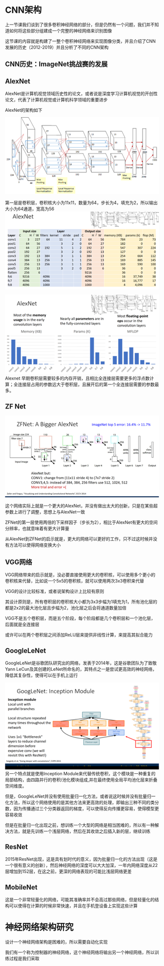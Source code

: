 # CNN架构

上一节课我们谈到了很多卷积神经网络的部分，但是仍然有一个问题，我们并不知道如何将这些部分组建成一个完整的神经网络来识别图像

这节课的内容就是构建了一整个卷积神经网络来实现图像分类，并且介绍了CNN发展的历史（2012-2019）并且分析了不同的CNN架构

## CNN历史：ImageNet挑战赛的发展

## AlexNet

AlexNet是计算机视觉领域历史性的论文，或者说是深度学习计算机视觉的开创性论文，代表了计算机视觉或计算机科学领域的重要进步

AlexNet的架构如下

![](./assets/AlexNet-Fig_03.png)

第一层是卷积层，卷积核大小为11x11，数量为64，步长为4，填充为2，所以输出大小为64通道，宽高为56
![](./assets/eecs8-28.jpg)

![](./assets/eecs8-31.jpg)
Alexnet 早期卷积层需要较多的内存开销，且相比全连接层需要更多的浮点数计算；全连接层占用的参数远大于卷积层，且展开后的第一个全连接层需要的参数最多。
## ZF Net
![](./assets/eecs9-33.png)

这个网络实际上就是一个更大的AlexNet，并没有做出太大的创新，只是在某些超参数上进行了调整，思想上与AlexNet一致

ZFNet的第一层使用两倍的下采样因子（步长为2），相比于AlexNet有更大的空间分辨率，也就意味着有更大计算量

从AlexNet到ZFNet的启示就是，更大的网络可以更好的工作，只不过这时候并没有方法可以使得网络变换大小

## VGG网络

VGG网络带来的启示就是，没必要直接使用更大的卷积核，可以使用多个更小的卷积核来代替，比如说一个5x5的卷积核，就可以使用两次3x3卷积来代替

VGG的设计比较标准，或者说架构设计上比较有原则

其设计原则是，所有卷积层的卷积核大小都为3x3步幅为1填充为1，所有池化层的都是2x2的最大池化层且步幅为2，池化层之后会将通道数量加倍

VGG不是五个卷积层，而是五个阶段，每个阶段都是几个卷积层和一个池化层，后面就是全连接层

或许可以在两个卷积层之间添加ReLU层来提供非线性计算，来提高其拟合能力

## GoogleLeNet

GoogleLeNet是谷歌团队研究出的网络，发表于2014年，这是谷歌团队为了致敬Yann LeCun及其创建的LeNet所命名的，其特点之一是尝试更高效的神经网络，降低其复杂性，使得可以在手机上运行

![](./assets/eecs8-52.jpg)
另一个特点就是使用Inception Module来代替传统卷积，这个模块是一种重复的局部结构，由四路并行的卷积/池化模块组成,并在最终使用全局平均池化层来折叠空间维度。

但是，GoogleLeNet并没有使用批量归一化方法，或者说这时候并没有批量归一化方法，所以这个网络使用的是其他方法来更高效的处理，即输出三种不同的类分数，因为传播通过三个分类器返回的梯度，可以使得反向传播更容易，使得模型更容易收敛

但是在批量归一化出现之前，想训练一个大型的网络是相当困难的，所以有一种解决方法，就是先训练一个浅层网络，然后在其收敛之后插入新的层，继续训练

## ResNet

2015年ResNet出现，这是具有划时代的意义，因为批量归一化的方法出现（这是一个很有意义的创新），然后神经网络的深度可以大大加深，一年内网络深度从22层增加到152层，在这之前，更深的网络表现的可能比浅层网络更差

## MobileNet

这是一个非常轻量化的网络，可能其准确率并不会高过那些网络，但是轻量化的结构可以使得在计算的时候非常快速，并且在手机登设备上实现这些计算

# 神经网络架构研究

设计一个神经网络架构是困难的，所以需要自动化实现

我们有一个称为控制器的神经网络，这个神经网络将输出另一个神经网络，所以训练过程是我们采取